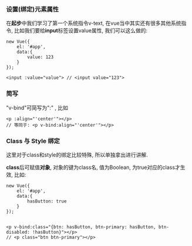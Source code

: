 ### 设置\(绑定\)元素属性

在**起步**中我们学习了第一个系统指令v-text, 在vue当中其实还有很多其他系统指令, 比如我们要给**input**标签设置value属性, 我们可以这么做的:

```
new Vue({
    el: '#app',
    data:{
        value: 123
    }
});

<input :value="value"> // <input value="123">
```

### 简写

"v-bind"可简写为":" , 比如

```vue
<p :align="'center'"></p>
// 等同于: <p v-bind:align="'center'"></p>
```

### Class 与 Style 绑定

这里对于class和style的绑定比较特殊, 所以单独拿出进行讲解.

**class**后可赋值**对象**, 对象的键为class名, 值为Boolean, 为true对应的class才生效,  比如:

```
new Vue({
    el: '#app',
    data:{
        hasButton: true
    }
});


<p v-bind:class="{btn: hasButton, btn-primary: hasButton, btn-disabled: !hasButton}"></p>
// <p class="btn btn-primary"></p>
```




